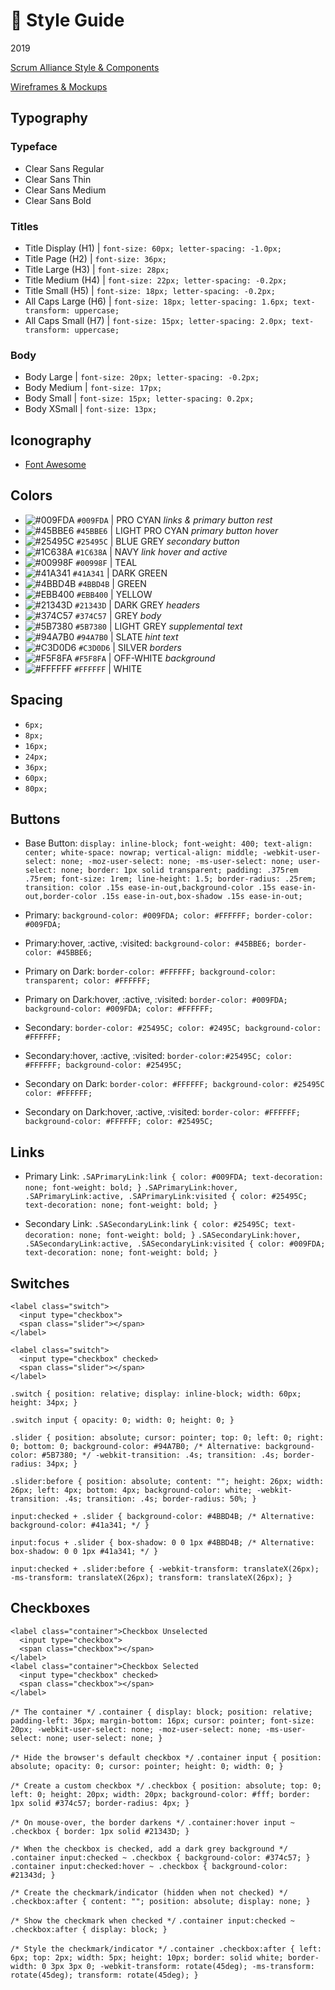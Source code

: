 # :art: Style Guide
2019

[Scrum Alliance Style & Components](https://projects.invisionapp.com/share/QMJGWVZU69R#/screens/303774429)

[Wireframes & Mockups](https://projects.invisionapp.com/share/QMJGWVZU69R#/screens/298438531)

## Typography 

### Typeface
- Clear Sans Regular
- Clear Sans Thin
- Clear Sans Medium 
- Clear Sans Bold

### Titles
- Title Display (H1)  | `font-size: 60px; letter-spacing: -1.0px;`
- Title Page (H2)     | `font-size: 36px;`
- Title Large (H3)    | `font-size: 28px;`
- Title Medium (H4)   | `font-size: 22px; letter-spacing: -0.2px;`
- Title Small (H5)    | `font-size: 18px; letter-spacing: -0.2px;`
- All Caps Large (H6) | `font-size: 18px; letter-spacing: 1.6px; text-transform: uppercase;`
- All Caps Small (H7) | `font-size: 15px; letter-spacing: 2.0px; text-transform: uppercase;` 

### Body
- Body Large    | `font-size: 20px; letter-spacing: -0.2px;`
- Body Medium   | `font-size: 17px;`
- Body Small    | `font-size: 15px; letter-spacing: 0.2px;`
- Body XSmall   | `font-size: 13px;`

## Iconography
- [Font Awesome](https://fontawesome.com/)

## Colors
- ![#009FDA](https://placehold.it/15/009FDA/000000?text=+) `#009FDA` | PRO CYAN *links & primary button rest* 
- ![#45BBE6](https://placehold.it/15/45BBE6/000000?text=+) `#45BBE6` | LIGHT PRO CYAN *primary button hover*
- ![#25495C](https://placehold.it/15/25495C/000000?text=+) `#25495C` | BLUE GREY *secondary button*
- ![#1C638A](https://placehold.it/15/1C638A/000000?text=+) `#1C638A` | NAVY *link hover and active*
- ![#00998F](https://placehold.it/15/00998F/000000?text=+) `#00998F` | TEAL
- ![#41A341](https://placehold.it/15/41A341/000000?text=+) `#41A341` | DARK GREEN
- ![#4BBD4B](https://placehold.it/15/4BBD4B/000000?text=+) `#4BBD4B` | GREEN
- ![#EBB400](https://placehold.it/15/EBB400/000000?text=+) `#EBB400` | YELLOW
- ![#21343D](https://placehold.it/15/21343D/000000?text=+) `#21343D` | DARK GREY *headers*
- ![#374C57](https://placehold.it/15/374C57/000000?text=+) `#374C57` | GREY *body*
- ![#5B7380](https://placehold.it/15/5B7380/000000?text=+) `#5B7380` | LIGHT GREY *supplemental text*
- ![#94A7B0](https://placehold.it/15/94A7B0/000000?text=+) `#94A7B0` | SLATE *hint text*
- ![#C3D0D6](https://placehold.it/15/C3D0D6/000000?text=+) `#C3D0D6` | SILVER *borders*
- ![#F5F8FA](https://placehold.it/15/F5F8FA/000000?text=+) `#F5F8FA` | OFF-WHITE *background*
- ![#FFFFFF](https://placehold.it/15/FFFFFF/000000?text=+) `#FFFFFF` | WHITE


## Spacing
- `6px;`
- `8px;`
- `16px;`
- `24px;`
- `36px;`
- `60px;`
- `80px;`


## Buttons 
- Base Button: `display: inline-block; font-weight: 400; text-align: center; white-space: nowrap; vertical-align: middle; -webkit-user-select: none; -moz-user-select: none; -ms-user-select: none; user-select: none; border: 1px solid transparent; padding: .375rem .75rem; font-size: 1rem; line-height: 1.5; border-radius: .25rem; transition: color .15s ease-in-out,background-color .15s ease-in-out,border-color .15s ease-in-out,box-shadow .15s ease-in-out;`

- Primary: `background-color: #009FDA; color: #FFFFFF; border-color: #009FDA;`

- Primary:hover, :active, :visited: `background-color: #45BBE6; border-color: #45BBE6;`

- Primary on Dark: `border-color: #FFFFFF; background-color: transparent; color: #FFFFFF;`

- Primary on Dark:hover, :active, :visited: `border-color: #009FDA; background-color: #009FDA; color: #FFFFFF;`

- Secondary: `border-color: #25495C; color: #2495C; background-color: #FFFFFF;`

- Secondary:hover, :active, :visited: `border-color:#25495C; color: #FFFFFF; background-color: #25495C;`

- Secondary on Dark: `border-color: #FFFFFF; background-color: #25495C color: #FFFFFF;`

- Secondary on Dark:hover, :active, :visited: `border-color: #FFFFFF; background-color: #FFFFFF; color: #25495C;`

## Links 
- Primary Link: `.SAPrimaryLink:link { color: #009FDA; text-decoration: none; font-weight: bold; }`
`.SAPrimaryLink:hover, .SAPrimaryLink:active, .SAPrimaryLink:visited { color: #25495C; text-decoration: none; font-weight: bold; }`
    
- Secondary Link: `.SASecondaryLink:link { color: #25495C; text-decoration: none; font-weight: bold; }`
`.SASecondaryLink:hover, .SASecondaryLink:active, .SASecondaryLink:visited { color: #009FDA; text-decoration: none; font-weight: bold; }`

## Switches
```
<label class="switch">
  <input type="checkbox">
  <span class="slider"></span>
</label>

<label class="switch">
  <input type="checkbox" checked>
  <span class="slider"></span>
</label>
```

`.switch { position: relative; display: inline-block; width: 60px; height: 34px; }`

`.switch input { opacity: 0; width: 0; height: 0; }`

`.slider { position: absolute; cursor: pointer; top: 0; left: 0; right: 0; bottom: 0; background-color: #94A7B0; /* Alternative: background-color: #5B7380; */ -webkit-transition: .4s; transition: .4s; border-radius: 34px; }`

`.slider:before { position: absolute; content: ""; height: 26px; width: 26px; left: 4px; bottom: 4px; background-color: white; -webkit-transition: .4s; transition: .4s; border-radius: 50%; }`

`input:checked + .slider { background-color: #4BBD4B; /* Alternative: background-color: #41a341; */ }`

`input:focus + .slider { box-shadow: 0 0 1px #4BBD4B; /* Alternative:  box-shadow: 0 0 1px #41a341; */ }`

`input:checked + .slider:before { -webkit-transform: translateX(26px); -ms-transform: translateX(26px); transform: translateX(26px); } `

## Checkboxes
```
<label class="container">Checkbox Unselected
  <input type="checkbox">
  <span class="checkbox"></span>
</label>
<label class="container">Checkbox Selected
  <input type="checkbox" checked>
  <span class="checkbox"></span>
</label>
```

`/* The container */`
`.container { display: block; position: relative; padding-left: 36px; margin-bottom: 16px; cursor: pointer; font-size: 20px; -webkit-user-select: none; -moz-user-select: none; -ms-user-select: none; user-select: none; }`

`/* Hide the browser's default checkbox */`
`.container input { position: absolute; opacity: 0; cursor: pointer; height: 0; width: 0; }`

`/* Create a custom checkbox */`
`.checkbox { position: absolute; top: 0; left: 0; height: 20px; width: 20px; background-color: #fff; border: 1px solid #374c57; border-radius: 4px; }`

`/* On mouse-over, the border darkens */`
`.container:hover input ~ .checkbox { border: 1px solid #21343D; }`

`/* When the checkbox is checked, add a dark grey background */`
`.container input:checked ~ .checkbox { background-color: #374c57; }`
`.container input:checked:hover ~ .checkbox { background-color: #21343d; }`

`/* Create the checkmark/indicator (hidden when not checked) */`
`.checkbox:after { content: ""; position: absolute; display: none; }`

`/* Show the checkmark when checked */`
`.container input:checked ~ .checkbox:after { display: block; }`

`/* Style the checkmark/indicator */`
`.container .checkbox:after { left: 6px; top: 2px; width: 5px; height: 10px; border: solid white; border-width: 0 3px 3px 0; -webkit-transform: rotate(45deg); -ms-transform: rotate(45deg); transform: rotate(45deg); }`
